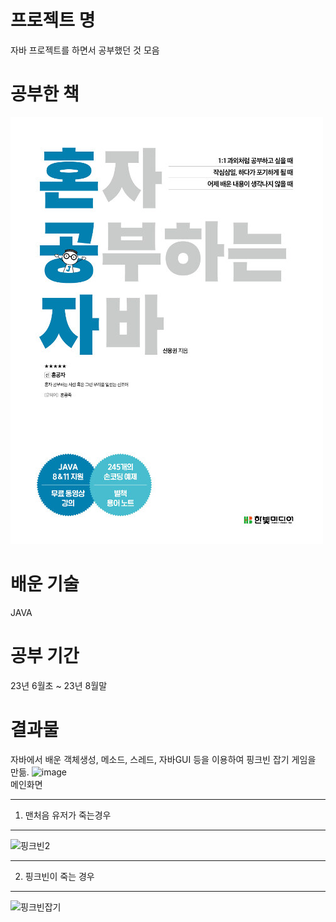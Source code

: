# 프로젝트 명
자바 프로젝트를 하면서 공부했던 것 모음
# 공부한 책
![혼공자책](./images/혼공자.jpg)
# 배운 기술
JAVA
# 공부 기간 
23년 6월초 ~ 23년 8월말
# 결과물
자바에서 배운 객체생성, 메소드, 스레드, 자바GUI 등을 이용하여 핑크빈 잡기 게임을 만듦.
![image](https://github.com/kihoo-ni/Java-for-practice/assets/140569678/4d364838-dd4d-4a66-a991-120bc5ad71dc)  
메인화면
***
1. 맨처음 유저가 죽는경우
***
![핑크빈2](https://github.com/kihoo-ni/Java-for-practice/assets/140569678/d2bd9c63-a4dd-4903-8f4c-f8bb310ec1a2)
***
2. 핑크빈이 죽는 경우
***
![핑크빈잡기](https://github.com/kihoo-ni/Java-for-practice/assets/140569678/9f4fb7cd-a388-4f38-8fbb-44ca1af6f88c)


